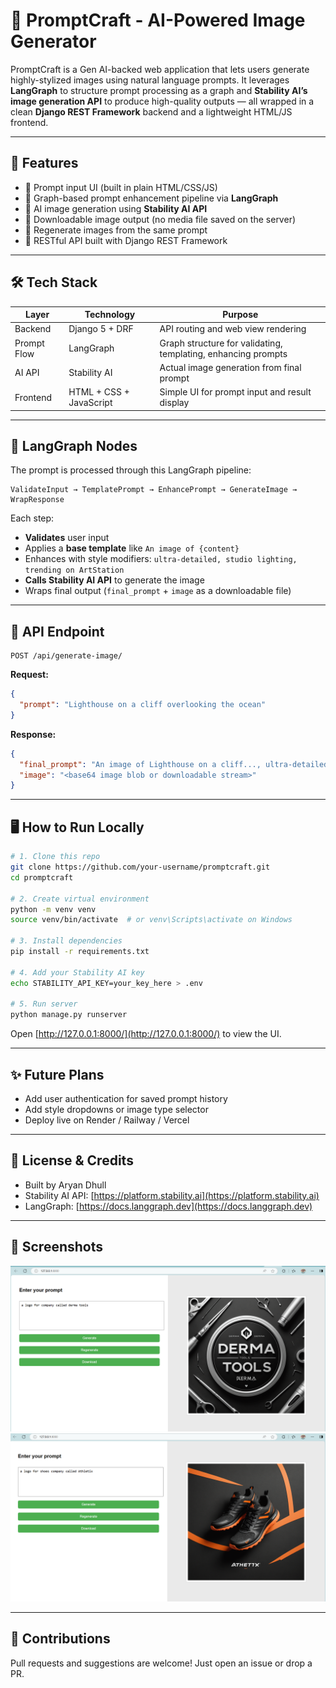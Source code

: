 # 🧠 PromptCraft - AI-Powered Image Generator

PromptCraft is a Gen AI-backed web application that lets users generate highly-stylized images using natural language prompts. It leverages **LangGraph** to structure prompt processing as a graph and **Stability AI’s image generation API** to produce high-quality outputs — all wrapped in a clean **Django REST Framework** backend and a lightweight HTML/JS frontend.

---

## 🚀 Features

- 🧾 Prompt input UI (built in plain HTML/CSS/JS)
- 🧠 Graph-based prompt enhancement pipeline via **LangGraph**
- 🎨 AI image generation using **Stability AI API**
- 📁 Downloadable image output (no media file saved on the server)
- 🔁 Regenerate images from the same prompt
- 🧪 RESTful API built with Django REST Framework

---

## 🛠️ Tech Stack

| Layer        | Technology                | Purpose                                             |
|--------------|---------------------------|-----------------------------------------------------|
| Backend      | Django 5 + DRF            | API routing and web view rendering                  |
| Prompt Flow  | LangGraph                 | Graph structure for validating, templating, enhancing prompts |
| AI API       | Stability AI              | Actual image generation from final prompt           |
| Frontend     | HTML + CSS + JavaScript   | Simple UI for prompt input and result display       |

---

## 🧩 LangGraph Nodes

The prompt is processed through this LangGraph pipeline:

```
ValidateInput → TemplatePrompt → EnhancePrompt → GenerateImage → WrapResponse
```

Each step:
- **Validates** user input
- Applies a **base template** like `An image of {content}`
- Enhances with style modifiers: `ultra-detailed, studio lighting, trending on ArtStation`
- **Calls Stability AI API** to generate the image
- Wraps final output (`final_prompt` + `image` as a downloadable file)

---

## 🧪 API Endpoint

```http
POST /api/generate-image/
```

**Request:**
```json
{
  "prompt": "Lighthouse on a cliff overlooking the ocean"
}
```

**Response:**
```json
{
  "final_prompt": "An image of Lighthouse on a cliff..., ultra-detailed, ...",
  "image": "<base64 image blob or downloadable stream>"
}
```

---

## 🖥️ How to Run Locally

```bash
# 1. Clone this repo
git clone https://github.com/your-username/promptcraft.git
cd promptcraft

# 2. Create virtual environment
python -m venv venv
source venv/bin/activate  # or venv\Scripts\activate on Windows

# 3. Install dependencies
pip install -r requirements.txt

# 4. Add your Stability AI key
echo STABILITY_API_KEY=your_key_here > .env

# 5. Run server
python manage.py runserver
```

Open [http://127.0.0.1:8000/](http://127.0.0.1:8000/) to view the UI.

---

## ✨ Future Plans

- Add user authentication for saved prompt history
- Add style dropdowns or image type selector
- Deploy live on Render / Railway / Vercel

---

## 📢 License & Credits

- Built by Aryan Dhull
- Stability AI API: [https://platform.stability.ai](https://platform.stability.ai)
- LangGraph: [https://docs.langgraph.dev](https://docs.langgraph.dev)

---

## 📌 Screenshots

![Screenshot 1](generator\static\img\screenshot1.png)
![Screenshot 2](generator\static\img\screenshot2.png)

---

## 🙌 Contributions

Pull requests and suggestions are welcome! Just open an issue or drop a PR.
